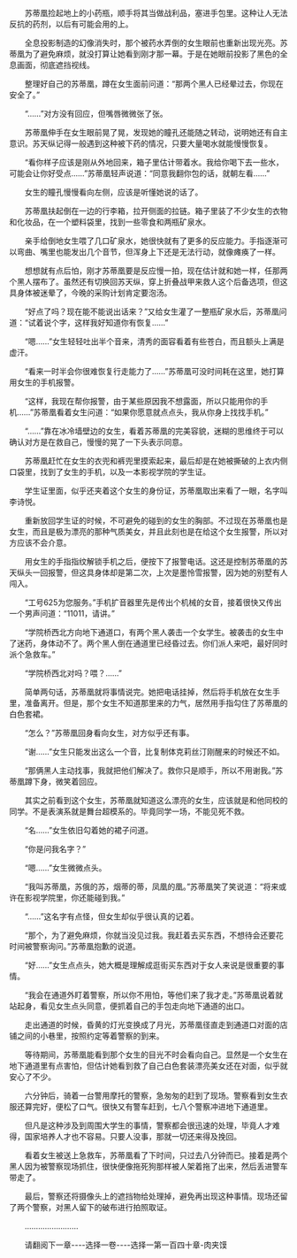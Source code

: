 <div class="read-content j_readContent" id="">
                <p>　　苏蒂凰捡起地上的小药瓶，顺手将其当做战利品，塞进手包里。这种让人无法反抗的药剂，以后有可能会用的上。<p>　　全息投影制造的幻像消失时，那个被药水弄倒的女生眼前也重新出现光亮。苏蒂凰为了避免麻烦，就没打算让她看到刚才那一幕。于是在她眼前投影了黑色的全息画面，彻底遮挡视线。<p>　　整理好自己的苏蒂凰，蹲在女生面前问道：“那两个黑人已经晕过去，你现在安全了。”<p>　　“……”对方没有回应，但嘴唇微微张了张。<p>　　苏蒂凰伸手在女生眼前晃了晃，发现她的瞳孔还能随之转动，说明她还有自主意识。苏天纵记得一般遇到这种被下药的情况，只要大量喝水就能慢慢恢复。<p>　　“看你样子应该是刚从外地回来，箱子里估计带着水。我给你喝下去一些水，可能会让你好受点……”苏蒂凰轻声说道：“同意我翻你包的话，就朝左看……”<p>　　女生的瞳孔慢慢看向左侧，应该是听懂她说的话了。<p>　　苏蒂凰扶起倒在一边的行李箱，拉开侧面的拉链。箱子里装了不少女生的衣物和化妆品，在一个塑料袋里，找到一些零食和两瓶矿泉水。<p>　　亲手给倒地女生喂了几口矿泉水，她很快就有了更多的反应能力。手指逐渐可以弯曲、嘴里也能发出几个音节，但浑身上下还是无法行动，就像瘫痪了一样。<p>　　想想就有点后怕，刚才苏蒂凰要是反应慢一拍，现在估计就和她一样，任那两个黑人摆布了。虽然还有切换回苏天纵，穿上折叠战甲来救人这个后备选项，但这具身体被迷晕了，今晚的采购计划肯定要泡汤。<p>　　“好点了吗？现在能不能说出话来？”又给女生灌了一整瓶矿泉水后，苏蒂凰问道：“试着说个字，这样我好知道你有恢复……”<p>　　“嗯……”女生轻轻吐出半个音来，清秀的面容看着有些苍白，而且额头上满是虚汗。<p>　　“看来一时半会你很难恢复行走能力了……”苏蒂凰可没时间耗在这里，她打算用女生的手机报警。<p>　　“这样，我现在帮你报警，由于某些原因我不想露面，所以只能用你的手机……”苏蒂凰看着女生问道：“如果你愿意就点点头，我从你身上找找手机。”<p>　　“……”靠在冰冷墙壁边的女生，看着苏蒂凰的完美容貌，迷糊的思维终于可以确认对方是在救自己，慢慢的晃了一下头表示同意。<p>　　苏蒂凰赶忙在女生的衣兜和裤兜里摸索起来，最后却是在她被撕破的上衣内侧口袋里，找到了女生的手机，以及一本影视学院的学生证。<p>　　学生证里面，似乎还夹着这个女生的身份证，苏蒂凰取出来看了一眼，名字叫李诗悦。<p>　　重新放回学生证的时候，不可避免的碰到的女生的胸部。不过现在苏蒂凰也是女生，而且是极为漂亮的那种气质美女，并且此刻也是在给这个女生报警，所以对方应该不会介意。<p>　　用女生的手指指纹解锁手机之后，便按下了报警电话。这还是控制苏蒂凰的苏天纵头一回报警，但这具身体却是第二次，上次是墨怜雪报警，因为她的别墅有人闯入。<p>　　“工号625为您服务。”手机扩音器里先是传出个机械的女音，接着很快又传出一个男声问道：“11011，请讲。”<p>　　“学院桥西北方向地下通道口，有两个黑人袭击一个女学生。被袭击的女生中了迷药，身体动不了。两个黑人倒在通道里已经昏过去。你们派人来吧，最好同时派个急救车。”<p>　　“学院桥西北对吗？喂？……”<p>　　简单两句话，苏蒂凰就将事情说完。她把电话挂掉，然后将手机放在女生手里，准备离开。但是，那个女生不知道那里来的力气，居然用手指勾住了苏蒂凰的白色套裙。<p>　　“怎么？”苏蒂凰回身看向女生，对方似乎还有事。<p>　　“谢……”女生只能发出这么一个音，比复制体克莉丝汀刚醒来的时候还不如。<p>　　“那俩黑人主动找事，我就把他们解决了。救你只是顺手，所以不用谢我。”苏蒂凰蹲下身，微笑着回应。<p>　　其实之前看到这个女生，苏蒂凰就知道这么漂亮的女生，应该就是和他同校的同学。不是表演系就是舞台超模系的。毕竟同学一场，不能见死不救。<p>　　“名……”女生依旧勾着她的裙子问道。<p>　　“你是问我名字？”<p>　　“嗯……”女生微微点头。<p>　　“我叫苏蒂凰，苏俄的苏，烟蒂的蒂，凤凰的凰。”苏蒂凰笑了笑说道：“将来或许在影视学院里，你还能碰到我。”<p>　　“……”这名字有点怪，但女生却似乎很认真的记着。<p>　　“那个，为了避免麻烦，你就当没见过我。我赶着去买东西，不想待会还要花时间被警察询问。”苏蒂凰抱歉的说道。<p>　　“好……”女生点点头，她大概是理解成逛街买东西对于女人来说是很重要的事情。<p>　　“我会在通道外盯着警察，所以你不用怕，等他们来了我才走。”苏蒂凰说着就站起身，看见女生点头同意，便抓着自己的手包走向地下通道的出口。<p>　　走出通道的时候，昏黄的灯光变换成了月光，苏蒂凰径直走到通道口对面的店铺之间的小巷里，按照约定等着警察的到来。<p>　　等待期间，苏蒂凰能看到那个女生的目光不时会看向自己。显然是一个女生在地下通道里有点害怕，但估计她看到救了自己白色套装漂亮美女还在对面，似乎就安心了不少。<p>　　六分钟后，骑着一台警用摩托的警察，急匆匆的赶到了现场。警察看到女生衣服还算完好，便松了口气。很快又有警车赶到，七八个警察冲进地下通道里。<p>　　但凡是这种涉及到周围大学生的事情，警察都会很迅速的处理，毕竟人才难得，国家培养人才也不容易。只要人没事，那就一切还来得及挽回。<p>　　看着女生被送上急救车，苏蒂凰看了下时间，只过去八分钟而已。接着是两个黑人因为被警察现场抓住，很快便像拖死狗那样被人架着拖了出来，然后丢进警车带走了。<p>　　最后，警察还将摄像头上的遮挡物给处理掉，避免再出现这种事情。现场还留了两个警察，对黑人留下的破布进行拍照取证。<p>　　……………………<p>　　请翻阅下一章----选择一卷----选择一第一百四十章-肉夹馍<p>　　<p> 
            </div>